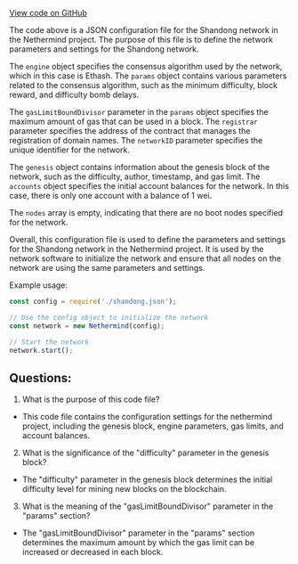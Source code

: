 [View code on GitHub](https://github.com/nethermindeth/nethermind/Nethermind.Blockchain.Test/Specs/shanghai_from_genesis.json)

The code above is a JSON configuration file for the Shandong network in the Nethermind project. The purpose of this file is to define the network parameters and settings for the Shandong network. 

The `engine` object specifies the consensus algorithm used by the network, which in this case is Ethash. The `params` object contains various parameters related to the consensus algorithm, such as the minimum difficulty, block reward, and difficulty bomb delays. 

The `gasLimitBoundDivisor` parameter in the `params` object specifies the maximum amount of gas that can be used in a block. The `registrar` parameter specifies the address of the contract that manages the registration of domain names. The `networkID` parameter specifies the unique identifier for the network. 

The `genesis` object contains information about the genesis block of the network, such as the difficulty, author, timestamp, and gas limit. The `accounts` object specifies the initial account balances for the network. In this case, there is only one account with a balance of 1 wei. 

The `nodes` array is empty, indicating that there are no boot nodes specified for the network. 

Overall, this configuration file is used to define the parameters and settings for the Shandong network in the Nethermind project. It is used by the network software to initialize the network and ensure that all nodes on the network are using the same parameters and settings. 

Example usage:

```javascript
const config = require('./shandong.json');

// Use the config object to initialize the network
const network = new Nethermind(config);

// Start the network
network.start();
```
## Questions: 
 1. What is the purpose of this code file?
- This code file contains the configuration settings for the nethermind project, including the genesis block, engine parameters, gas limits, and account balances.

2. What is the significance of the "difficulty" parameter in the genesis block?
- The "difficulty" parameter in the genesis block determines the initial difficulty level for mining new blocks on the blockchain.

3. What is the meaning of the "gasLimitBoundDivisor" parameter in the "params" section?
- The "gasLimitBoundDivisor" parameter in the "params" section determines the maximum amount by which the gas limit can be increased or decreased in each block.